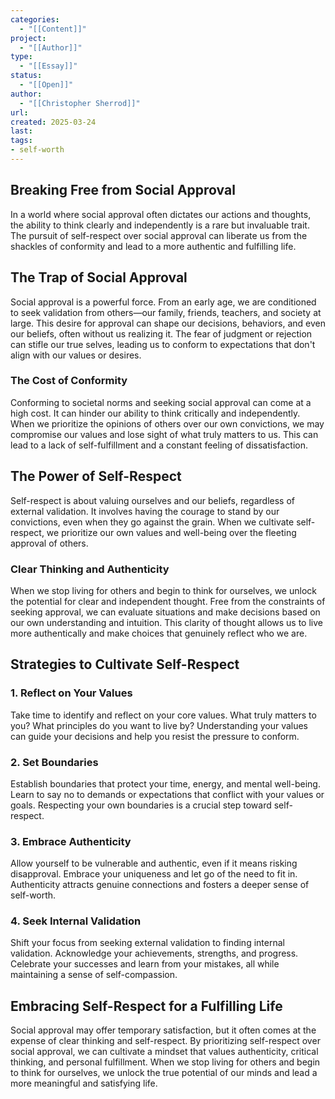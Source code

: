 ```yaml
---
categories:
  - "[[Content]]"
project:
  - "[[Author]]"
type:
  - "[[Essay]]"
status:
  - "[[Open]]"
author:
  - "[[Christopher Sherrod]]"
url: 
created: 2025-03-24
last:
tags:
- self-worth
---
```

## Breaking Free from Social Approval
In a world where social approval often dictates our actions and thoughts, the ability to think clearly and independently is a rare but invaluable trait. The pursuit of self-respect over social approval can liberate us from the shackles of conformity and lead to a more authentic and fulfilling life.

## The Trap of Social Approval
Social approval is a powerful force. From an early age, we are conditioned to seek validation from others—our family, friends, teachers, and society at large. This desire for approval can shape our decisions, behaviors, and even our beliefs, often without us realizing it. The fear of judgment or rejection can stifle our true selves, leading us to conform to expectations that don't align with our values or desires.

### The Cost of Conformity
Conforming to societal norms and seeking social approval can come at a high cost. It can hinder our ability to think critically and independently. When we prioritize the opinions of others over our own convictions, we may compromise our values and lose sight of what truly matters to us. This can lead to a lack of self-fulfillment and a constant feeling of dissatisfaction.

## The Power of Self-Respect
Self-respect is about valuing ourselves and our beliefs, regardless of external validation. It involves having the courage to stand by our convictions, even when they go against the grain. When we cultivate self-respect, we prioritize our own values and well-being over the fleeting approval of others.

### Clear Thinking and Authenticity
When we stop living for others and begin to think for ourselves, we unlock the potential for clear and independent thought. Free from the constraints of seeking approval, we can evaluate situations and make decisions based on our own understanding and intuition. This clarity of thought allows us to live more authentically and make choices that genuinely reflect who we are.

## Strategies to Cultivate Self-Respect
### 1. Reflect on Your Values
Take time to identify and reflect on your core values. What truly matters to you? What principles do you want to live by? Understanding your values can guide your decisions and help you resist the pressure to conform.

### 2. Set Boundaries
Establish boundaries that protect your time, energy, and mental well-being. Learn to say no to demands or expectations that conflict with your values or goals. Respecting your own boundaries is a crucial step toward self-respect.

### 3. Embrace Authenticity
Allow yourself to be vulnerable and authentic, even if it means risking disapproval. Embrace your uniqueness and let go of the need to fit in. Authenticity attracts genuine connections and fosters a deeper sense of self-worth.

### 4. Seek Internal Validation
Shift your focus from seeking external validation to finding internal validation. Acknowledge your achievements, strengths, and progress. Celebrate your successes and learn from your mistakes, all while maintaining a sense of self-compassion.

## Embracing Self-Respect for a Fulfilling Life
Social approval may offer temporary satisfaction, but it often comes at the expense of clear thinking and self-respect. By prioritizing self-respect over social approval, we can cultivate a mindset that values authenticity, critical thinking, and personal fulfillment. When we stop living for others and begin to think for ourselves, we unlock the true potential of our minds and lead a more meaningful and satisfying life.